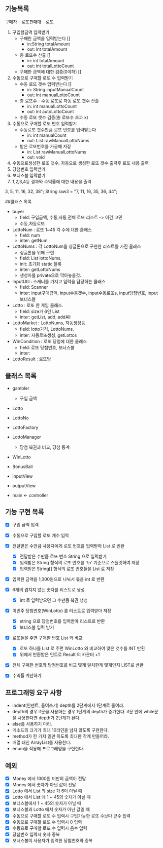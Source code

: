 ## 기능목록
구매자 - 로또판매대 - 로또
1. 구입할금액 입력받기
   - 구매한 금액을 입력받는다 []
     - in:String totalAmount 
     - out: int totalAmount  
   - 총 로또수 산출 []
     - in: int totalAmount 
     - out: int totalLottoCount  
   - 구매한 금액에 대한 검증(0이하) []
2. 수동으로 구매할 로또 수 입력받기
   - 수동 로또 갯수 입력받는다 []
     - in: String inputManualCount
     - out: int manualLottoCount  
   - 총 로또수 - 수동 로또로 자동 로또 갯수 산출 
     - in: int manualLottoCount
     - out: int autoLottoCount
   - 수동 로또 갯수 검증(총 로또수 초과 x) 
3. 수동으로 구매할 로또 번호 입력받기
   - 수동로또 갯수만큼 로또 번호를 입력받는다
     - in: int manualCount
     - out: List<String> rawManualLottoNums
   - 받은 로또번호를 가공해 저장
     - in: List<String> rawManualLottoNums
     - out: void
4. 수동으로생성한 로또 갯수, 자동으로 생성한 로또 갯수 출력후 로또 내용 출력
5. 당첨번호 입력받기
6. 보너스볼 입력받기
7. 1,2,3,4등 결과와 수익률에 대한 내용을 출력

3, 5, 11, 16, 32, 38";
String raw3 = "7, 11, 16, 35, 36, 44";


##클래스 목록
- buyer 
  - field: 구입금액, 수동,자동,전체 로또 리스트 -> 이건 고민
  - 수동,자동로또
- LottoNum : 로또 1~45 각 수에 대한 클래스
  - field: num
  - inter: getNum
- LottoNums : 각 LottoNum을 싱글톤으로 구현한 리스트를 가진 클래스
  - 싱글톤을 위해 구현
  - field: List lottoNums, 
  - init: 초기화 static 블록
  - inter: getLottoNums
  - 생성자를 private으로 막아놓을것.
- InputUtil : 스캐너를 가지고 입력을 담당하는 클래스
  - field: Scanner
  - inter: input구매금액, input수동갯수, input수동로또s, input당첨번호, input보너스볼
- Lotto : 로또 한 게임 클래스.
  - field: size가 6인 List<LottoNum>
  - inter: getList, add, addAll
- LottoMarket : LottoNums, 자동생성등
  - field: lotto가격, LottoNums,
  - inter: 자동로또생성, getLottos
- WinCondition : 로또 당첨에 대한 클래스
  - field: 로또 당첨번호, 보너스볼
  - inter:   
- LottoResult : 로또당    

   
## 클래스 목록
- gambler
    - 구입 금액
- Lotto
- LottoNo

- LottoFactory

- LottoManager
    - 당첨 복권과 비교, 당첨 통계

- WinLotto

- BonusBall

- inputView

- outputView

- main <- controller

## 기능 구현 목록
- [x] 구입 금액 입력

- [x] 수동으로 구입할 로또 개수 입력

- [x] 전달받은 수만큼 사용자에게 로또 번호를 입력받아 List<LottoNo> 로 반환
    - [x] 전달받은 수만큼 로또 번호 String 으로 입력받기
    - [x] 입력받은 String 형식의 로또 번호를 '\n' 기준으로 스플릿하여 저장
    - [x] 입력받은 String[] 형식의 로또 번호들을 List<LottoNo> 로 저장

- [x] 입력한 금액을 1,000원으로 나눠서 몫을 int 로 반환

- [x] 6개의 겹치지 않는 숫자를 리스트로 생성
    - [x] int 로 입력받으면 그 수만큼 복권 생성

- [x] 이번주 당첨번호(WinLotto) 를 리스트로 입력받아 저장
    - [x] string 으로 당첨번호를 입력받아 리스트로 반환
    - [x] 보너스볼 입력 받기
- [x] 로또들을 주면 구매한 번호 List 와 비교
    - [x] 로또 하나를 List 로 주면 WinLotto 와 비교하여 맞은 갯수를 INT 반환
    - [x] 위에서 반환받은 인트로 Result 의 카운터 +1

- [x] 전체 구매한 번호와 당첨번호를 비교 몇개 일치한게 몇개인지 LIST로 반환

- [x] 수익률 계산하기


## 프로그래밍 요구 사항
* indent(인덴트, 들여쓰기) depth를 2단계에서 1단계로 줄여라.
* depth의 경우 if문을 사용하는 경우 1단계의 depth가 증가한다. if문 안에 while문을 사용한다면 depth가 2단계가 된다.
* else를 사용하지 마라.
* 메소드의 크기가 최대 10라인을 넘지 않도록 구현한다.
* method가 한 가지 일만 하도록 최대한 작게 만들어라.
* 배열 대신 ArrayList를 사용한다.
* enum을 적용해 프로그래밍을 구현한다.


## 예외
- [x] Money 에서 1000원 미만의 금액이 전달
- [x] Money 에서 숫자가 아닌 값이 전달
- [x] Lotto 에서 List 의 size 가 6이 아닐 때
- [x] Lotto 에서 List 에 1 ~ 45의 숫자가 아닐 때
- [x] 보너스볼에서 1 ~ 45의 숫자가 아닐 때
- [x] 보너스볼과 Lotto 에서 숫자가 아닌 값일 때
- [x] 수동으로 구매할 로또 수 입력시 구입가능한 로또 수보다 큰수 입력
- [x] 수동으로 구매할 로또 수 입력시 0 입력
- [x] 수동으로 구매할 로또 수 입력시 음수 입력
- [x] 당첨번호 입력시 숫자 중복
- [x] 보너스볼이 사용자가 입력한 당첨번호와 중복

